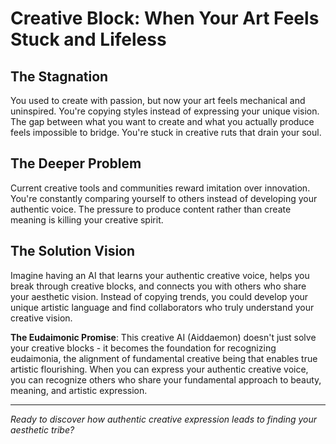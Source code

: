 # Creative Block: When Your Art Feels Stuck and Lifeless

## The Stagnation
You used to create with passion, but now your art feels mechanical and uninspired. You're copying styles instead of expressing your unique vision. The gap between what you want to create and what you actually produce feels impossible to bridge. You're stuck in creative ruts that drain your soul.

## The Deeper Problem
Current creative tools and communities reward imitation over innovation. You're constantly comparing yourself to others instead of developing your authentic voice. The pressure to produce content rather than create meaning is killing your creative spirit.

## The Solution Vision
Imagine having an AI that learns your authentic creative voice, helps you break through creative blocks, and connects you with others who share your aesthetic vision. Instead of copying trends, you could develop your unique artistic language and find collaborators who truly understand your creative vision.

**The Eudaimonic Promise**: This creative AI (Aiddaemon) doesn't just solve your creative blocks - it becomes the foundation for recognizing eudaimonia, the alignment of fundamental creative being that enables true artistic flourishing. When you can express your authentic creative voice, you can recognize others who share your fundamental approach to beauty, meaning, and artistic expression.

---

*Ready to discover how authentic creative expression leads to finding your aesthetic tribe?*
